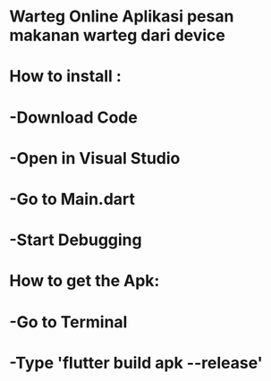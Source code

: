 # Warteg Online Aplikasi pesan makanan warteg dari device

# How to install :
# -Download Code
# -Open in Visual Studio
# -Go to Main.dart
# -Start Debugging

# How to get the Apk:
# -Go to Terminal
# -Type 'flutter build apk --release'
      
